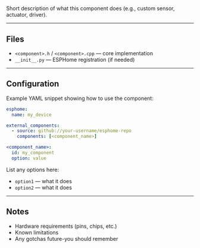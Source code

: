 # <Component Name>

Short description of what this component does (e.g., custom sensor, actuator, driver).

---

## Files

- `<component>.h` / `<component>.cpp` — core implementation
- `__init__.py` — ESPHome registration (if needed)

---

## Configuration

Example YAML snippet showing how to use the component:

```yaml
esphome:
  name: my_device

external_components:
  - source: github://your-username/esphome-repo
    components: [<component_name>]

<component_name>:
  id: my_component
  option: value
```

List any options here:
- `option1` — what it does  
- `option2` — what it does  

---

## Notes

- Hardware requirements (pins, chips, etc.)  
- Known limitations  
- Any gotchas future-you should remember  
